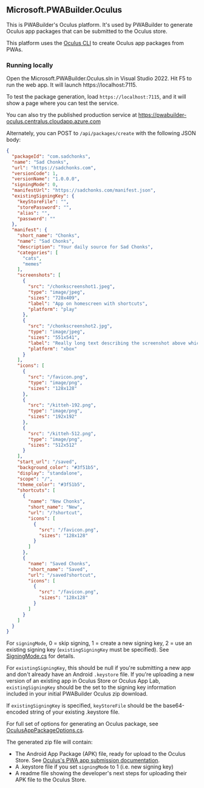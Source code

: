 ## Microsoft.PWABuilder.Oculus

This is PWABuilder's Oculus platform. It's used by PWABuilder to generate Oculus app packages that can be submitted to the Oculus store.

This platform uses the [Oculus CLI](https://developer.oculus.com/documentation/web/pwa-packaging/) to create Oculus app packages from PWAs.

### Running locally

Open the Microsoft.PWABuilder.Oculus.sln in Visual Studio 2022. Hit F5 to run the web app. It will launch https://localhost:7115.

To test the package generation, load `https://localhost:7115`, and it will show a page where you can test the service.

You can also try the published production service at https://pwabuilder-oculus.centralus.cloudapp.azure.com

Alternately, you can POST to `/api/packages/create` with the following JSON body:

```json
{
  "packageId": "com.sadchonks",
  "name": "Sad Chonks",
  "url": "https://sadchonks.com",
  "versionCode": 1,
  "versionName": "1.0.0.0",
  "signingMode": 0,
  "manifestUrl": "https://sadchonks.com/manifest.json",
  "existingSigningKey": {
    "keyStoreFile": "",
    "storePassword": "",
    "alias": "",
    "password": ""
  },
  "manifest": {
    "short_name": "Chonks",
    "name": "Sad Chonks",
    "description": "Your daily source for Sad Chonks",
    "categories": [
      "cats",
      "memes"
    ],
    "screenshots": [
      {
        "src": "/chonkscreenshot1.jpeg",
        "type": "image/jpeg",
        "sizes": "728x409",
        "label": "App on homescreen with shortcuts",
        "platform": "play"
      },
      {
        "src": "/chonkscreenshot2.jpg",
        "type": "image/jpeg",
        "sizes": "551x541",
        "label": "Really long text describing the screenshot above which is basically a picture showing the app being long pressed on Android and the WebShortcuts popping out",
        "platform": "xbox"
      }
    ],
    "icons": [
      {
        "src": "/favicon.png",
        "type": "image/png",
        "sizes": "128x128"
      },
      {
        "src": "/kitteh-192.png",
        "type": "image/png",
        "sizes": "192x192"
      },
      {
        "src": "/kitteh-512.png",
        "type": "image/png",
        "sizes": "512x512"
      }
    ],
    "start_url": "/saved",
    "background_color": "#3f51b5",
    "display": "standalone",
    "scope": "/",
    "theme_color": "#3f51b5",
    "shortcuts": [
      {
        "name": "New Chonks",
        "short_name": "New",
        "url": "/?shortcut",
        "icons": [
          {
            "src": "/favicon.png",
            "sizes": "128x128"
          }
        ]
      },
      {
        "name": "Saved Chonks",
        "short_name": "Saved",
        "url": "/saved?shortcut",
        "icons": [
          {
            "src": "/favicon.png",
            "sizes": "128x128"
          }
        ]
      }
    ]
  }
}
```

For `signingMode`, 0 = skip signing, 1 = create a new signing key, 2 = use an existing signing key (`existingSigningKey` must be specified). See [SigningMode.cs](https://github.com/pwa-builder/pwabuilder-oculus/blob/main/Microsoft.PWABuilder.Oculus/Models/SigningMode.cs) for details.

For `existingSigningKey`, this should be null if you're submitting a new app and don't already have an Android `.keystore` file. If you're uploading a new version of an existing app in Oculus Store or Oculus App Lab, `existingSigningKey` should be the set to the signing key information included in your initial PWABuilder Oculus zip download.

If `existingSigningKey` is specified, `keyStoreFile` should be the base64-encoded string of your existing .keystore file.

For full set of options for generating an Oculus package, see [OculusAppPackageOptions.cs](https://github.com/pwa-builder/pwabuilder-oculus/blob/main/Microsoft.PWABuilder.Oculus/Models/OculusAppPackageOptions.cs).

The generated zip file will contain:
- The Android App Package (APK) file, ready for upload to the Oculus Store. See [Oculus's PWA app submission documentation](https://developer.oculus.com/documentation/web/pwa-submit-app/).
- A .keystore file if you set `signingMode` to 1 (i.e. new signing key)
- A readme file showing the developer's next steps for uploading their APK file to the Oculus Store.